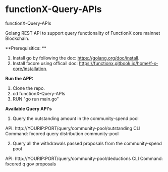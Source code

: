 # functionX-Query-APIs
functionX-Query-APIs

Golang REST API to support query functionality of FunctionX core mainnet Blockchain.

**Prerequisitics: **

1. Install go by following the doc: https://golang.org/doc/install. 
2. Install fxcore using officail doc: https://functionx.gitbook.io/home/f-x-core/installation.

**Run the APP:**

1. Clone the repo.
2. cd functionX-Query-APIs
3. RUN "go run main.go"

**Available Query API's**

1. Query the outstanding amount in the community-spend pool
  
  API: http://YOURIP:PORT/query/community-pool/outstanding
	CLI Command: fxcored query distribution community-pool

2. Query all the withdrawals passed proposals from the community-spend pool
  
  API: http://YOURIP:PORT/query/community-pool/deductions
	CLI Command: fxcored q gov proposals


